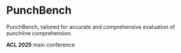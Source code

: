 # PunchBench
PunchBench, tailored for accurate and comprehensive evaluation of punchline comprehension.

**ACL 2025** main conference
